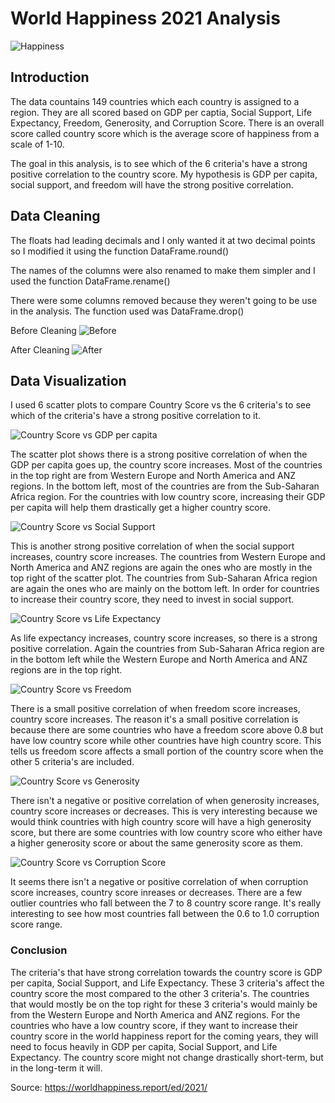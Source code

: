 # World Happiness 2021 Analysis

![Happiness](https://user-images.githubusercontent.com/60836219/148882932-28fb6663-a1ea-4470-8feb-f97acbdbf652.jpeg)

## Introduction

The data countains 149 countries which each country is assigned to a region. They are all scored based on GDP per captia, Social Support, Life Expectancy, Freedom, Generosity, and Corruption Score. There is an overall score called country score which is the average score of happiness from a scale of 1-10.

The goal in this analysis, is to see which of the 6 criteria's have a strong positive correlation to the country score. My hypothesis is GDP per capita, social support, and freedom will have the strong positive correlation.

## Data Cleaning

The floats had leading decimals and I only wanted it at two decimal points so I modified it using the function DataFrame.round()

The names of the columns were also renamed to make them simpler and I used the function DataFrame.rename()

There were some columns removed because they weren't going to be use in the analysis. The function used was DataFrame.drop()

Before Cleaning
![Before](https://user-images.githubusercontent.com/60836219/149268259-40d8a0d4-d98b-45d1-a7d1-d07a2ab306d3.PNG)

After Cleaning
![After](https://user-images.githubusercontent.com/60836219/149268310-89ced1dc-0480-4e5f-868c-ef6ff8214e9f.PNG)

## Data Visualization

I used 6 scatter plots to compare Country Score vs the 6 criteria's to see which of the criteria's have a strong positive correlation to it.

![Country Score vs GDP per capita](https://user-images.githubusercontent.com/60836219/149058897-184c59f2-1589-43ce-ab85-cb4d4391e6d8.png)

The scatter plot shows there is a strong positive correlation of when the GDP per capita goes up, the country score increases. Most of the countries in the top right are from Western Europe and North America and ANZ regions. In the bottom left, most of the countries are from the Sub-Saharan Africa region. For the countries with low country score, increasing their GDP per capita will help them drastically get a higher country score.

![Country Score vs Social Support](https://user-images.githubusercontent.com/60836219/149060004-416c1cec-00ee-4a6c-8933-397735a6f12f.png)

This is another strong positive correlation of when the social support increases, country score increases. The countries from Western Europe and North America and ANZ regions are again the ones who are mostly in the top right of the scatter plot. The countries from Sub-Saharan Africa region are again the ones who are mainly on the bottom left. In order for countries to increase their country score, they need to invest in social support.

![Country Score vs Life Expectancy](https://user-images.githubusercontent.com/60836219/149060896-9e1fa978-42db-42e2-9b42-2b424669d2e1.png)

As life expectancy increases, country score increases, so there is a strong positive correlation. Again the countries from Sub-Saharan Africa region are in the bottom left while the Western Europe and North America and ANZ regions are in the top right.

![Country Score vs Freedom](https://user-images.githubusercontent.com/60836219/149062150-eff0ef1b-e78f-421a-b3f8-e41552a4a8f9.png)

There is a small positive correlation of when freedom score increases, country score increases. The reason it's a small positive correlation is because there are some countries who have a freedom score above 0.8 but have low country score while other countries have high country score. This tells us freedom score affects a small portion of the country score when the other 5 criteria's are included.

![Country Score vs Generosity](https://user-images.githubusercontent.com/60836219/149063030-280d77bf-28ab-4788-946f-2c353ada80de.png)

There isn't a negative or positive correlation of when generosity increases, country score increases or decreases. This is very interesting because we would think countries with high country score will have a high generosity score, but there are some countries with low country score who either have a higher generosity score or about the same generosity score as them.

![Country Score vs Corruption Score](https://user-images.githubusercontent.com/60836219/149064224-34b24c7a-52d5-4dbb-b19c-eb01983dee1d.png)

It seems there isn't a negative or positive correlation of when corruption score increases, country score inreases or decreases. There are a few outlier countries who fall between the 7 to 8 country score range. It's really interesting to see how most countries fall between the 0.6 to 1.0 corruption score range.

### Conclusion

The criteria's that have strong correlation towards the country score is GDP per capita, Social Support, and Life Expectancy. These 3 criteria's affect the country score the most compared to the other 3 criteria's. The countries that would mostly be on the top right for these 3 criteria's would mainly be from the Western Europe and North America and ANZ regions. For the countries who have a low country score, if they want to increase their country score in the world happiness report for the coming years, they will need to focus heavily in GDP per capita, Social Support, and Life Expectancy. The country score might not change drastically short-term, but in the long-term it will.



Source: https://worldhappiness.report/ed/2021/

